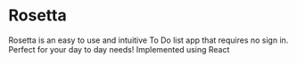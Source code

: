 # Rosetta
Rosetta is an easy to use and intuitive To Do list app that requires no sign in. Perfect for your day to day needs! Implemented using React
